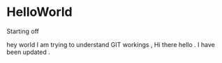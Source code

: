 # HelloWorld
Starting off
 
 hey world I am trying to understand GIT workings , Hi there hello . I have been updated .
